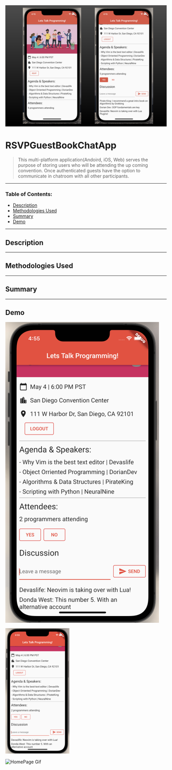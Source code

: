 <img src="https://github.com/C-Dev66/RSVPGuestbookChatApp/blob/main/screenshots/SideBySide.png" alt="HomePage" width="2584"/>

# RSVPGuestBookChatApp
> This multi-platform application(Andoird, iOS, Web) serves the purpose of storing users who will be attending the up coming convention. Once authenticated guests have the option to communicate in chatroom with all other participants.

---

### Table of Contents:

- [Description](#description)
- [Methodologies Used](#methodologies-used)
- [Summary](#summary)
- [Demo](#demo)




---

## Description



---

## Methodologies Used




---

## Summary




---

## Demo
![alt text](https://github.com/C-Dev66/RSVPGuestbookChatApp/blob/main/screenshots/HomePage.png)


<img src="https://github.com/C-Dev66/RSVPGuestbookChatApp/blob/main/screenshots/HomePage.png" alt="HomePage" width="200"/>

![HomePage Gif](https://github.com/C-Dev66/RSVPGuestbookChatApp/blob/main/screenshots/HomePage.gif)

